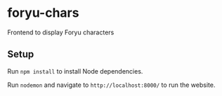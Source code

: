 # foryu-chars
Frontend to display Foryu characters

## Setup

Run `npm install` to install Node dependencies.

Run `nodemon` and navigate to `http://localhost:8000/` to run the website.